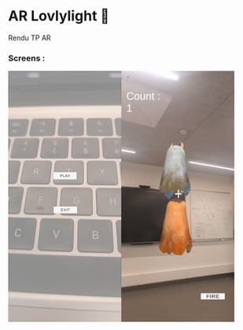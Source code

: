 # AR Lovlylight 👻

Rendu TP AR 


### Screens :

![alt text](./images/screen2.jpg)![alt text](./images/screen1.jpg)










